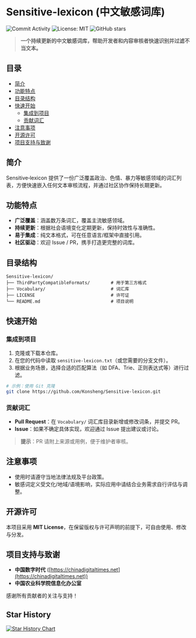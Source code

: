 # Sensitive-lexicon (中文敏感词库)

![Commit Activity](https://img.shields.io/github/commit-activity/y/Konsheng/Sensitive-lexicon)
![License: MIT](https://img.shields.io/github/license/Konsheng/Sensitive-lexicon)
![GitHub stars](https://img.shields.io/github/stars/Konsheng/Sensitive-lexicon)

> **一个持续更新的中文敏感词库，帮助开发者和内容审核者快速识别并过滤不当文本。**

## 目录

* [简介](#简介)
* [功能特点](#功能特点)
* [目录结构](#目录结构)
* [快速开始](#快速开始)
  * [集成到项目](#集成到项目)
  * [贡献词汇](#贡献词汇)
* [注意事项](#注意事项)
* [开源许可](#开源许可)
* [项目支持与致谢](#项目支持与致谢)

## 简介

Sensitive‑lexicon 提供了一份广泛覆盖政治、色情、暴力等敏感领域的词汇列表，方便快速嵌入任何文本审核流程，并通过社区协作保持长期更新。

## 功能特点

* **广泛覆盖**：涵盖数万条词汇，覆盖主流敏感领域。
* **持续更新**：根据社会语境变化定期更新，保持时效性与准确性。
* **易于集成**：纯文本格式，可在任意语言/框架中直接引用。
* **社区驱动**：欢迎 Issue / PR，携手打造更完整的词库。

## 目录结构
```
Sensitive-lexicon/
├── ThirdPartyCompatibleFormats/        # 用于第三方格式
├── Vocabulary/                         # 词汇库
├── LICENSE                             # 许可证
└── README.md                           # 项目说明
```

## 快速开始

### 集成到项目

1. 克隆或下载本仓库。
2. 在您的代码中读取 `sensitive-lexicon.txt`（或您需要的分支文件）。
3. 根据业务场景，选择合适的匹配算法（如 DFA、Trie、正则表达式等）进行过滤。

```bash
# 示例：使用 Git 克隆
git clone https://github.com/Konsheng/Sensitive-lexicon.git
```

### 贡献词汇

* **Pull Request**：在 `Vocabulary/` 词汇库目录新增或修改词条，并提交 PR。
* **Issue**：如果不确定具体实现，欢迎通过 Issue 提出建议或讨论。

> **提示**：PR 请附上来源或用例，便于维护者审核。

## 注意事项

* 使用时请遵守当地法律法规及平台政策。
* 敏感词定义受文化/地域/语境影响，实际应用中请结合业务需求自行评估与调整。

## 开源许可

本项目采用 **MIT License**，在保留版权与许可声明的前提下，可自由使用、修改与分发。

## 项目支持与致谢

* **中国数字时代** ([https://chinadigitaltimes.net](https://chinadigitaltimes.net))
* **中国农业科学院信息化办公室**

感谢所有贡献者的关注与支持！

## Star History
<a href="https://star-history.com/#konsheng/Sensitive-lexicon&Date">
  <picture>
    <source media="(prefers-color-scheme: dark)" srcset="https://api.star-history.com/svg?repos=konsheng/Sensitive-lexicon&type=Date&theme=dark" />
    <source media="(prefers-color-scheme: light)" srcset="https://api.star-history.com/svg?repos=konsheng/Sensitive-lexicon&type=Date" />
    <img alt="Star History Chart" src="https://api.star-history.com/svg?repos=konsheng/Sensitive-lexicon&type=Date" />
  </picture>
</a>
